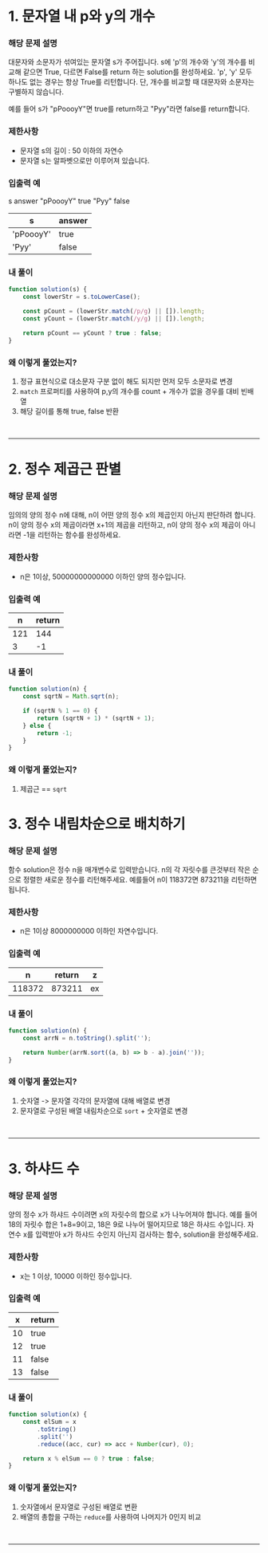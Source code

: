 # 1. 문자열 내 p와 y의 개수

### 해당 문제 설명

대문자와 소문자가 섞여있는 문자열 s가 주어집니다. s에 'p'의 개수와 'y'의 개수를 비교해 같으면 True, 다르면 False를 return 하는 solution를 완성하세요. 'p', 'y' 모두 하나도 없는 경우는 항상 True를 리턴합니다. 단, 개수를 비교할 때 대문자와 소문자는 구별하지 않습니다.

예를 들어 s가 "pPoooyY"면 true를 return하고 "Pyy"라면 false를 return합니다.

### 제한사항

- 문자열 s의 길이 : 50 이하의 자연수
- 문자열 s는 알파벳으로만 이루어져 있습니다.

### 입출력 예

s answer
"pPoooyY" true
"Pyy" false

| s         | answer |
| --------- | ------ |
| 'pPoooyY' | true   |
| 'Pyy'     | false  |

### 내 풀이

```js
function solution(s) {
	const lowerStr = s.toLowerCase();

	const pCount = (lowerStr.match(/p/g) || []).length;
	const yCount = (lowerStr.match(/y/g) || []).length;

	return pCount == yCount ? true : false;
}
```

### 왜 이렇게 풀었는지?

1. 정규 표현식으로 대소문자 구분 없이 해도 되지만 먼저 모두 소문자로 변경
2. `match` 프로퍼티를 사용하여 p,y의 개수를 count + 개수가 없을 경우를 대비 빈배열
3. 해당 길이를 통해 true, false 반환

<br>

---

# 2. 정수 제곱근 판별

### 해당 문제 설명

임의의 양의 정수 n에 대해, n이 어떤 양의 정수 x의 제곱인지 아닌지 판단하려 합니다.
n이 양의 정수 x의 제곱이라면 x+1의 제곱을 리턴하고, n이 양의 정수 x의 제곱이 아니라면 -1을 리턴하는 함수를 완성하세요.

### 제한사항

- n은 1이상, 50000000000000 이하인 양의 정수입니다.

### 입출력 예

| n   | return |
| --- | ------ |
| 121 | 144    |
| 3   | -1     |

### 내 풀이

```js
function solution(n) {
	const sqrtN = Math.sqrt(n);

	if (sqrtN % 1 == 0) {
		return (sqrtN + 1) * (sqrtN + 1);
	} else {
		return -1;
	}
}
```

### 왜 이렇게 풀었는지?

1. 제곱근 == `sqrt`

# 3. 정수 내림차순으로 배치하기

### 해당 문제 설명

함수 solution은 정수 n을 매개변수로 입력받습니다. n의 각 자릿수를 큰것부터 작은 순으로 정렬한 새로운 정수를 리턴해주세요. 예를들어 n이 118372면 873211을 리턴하면 됩니다.

### 제한사항

- n은 1이상 8000000000 이하인 자연수입니다.

### 입출력 예

| n      | return | z   |
| ------ | ------ | --- |
| 118372 | 873211 | ex  |

### 내 풀이

```js
function solution(n) {
	const arrN = n.toString().split('');

	return Number(arrN.sort((a, b) => b - a).join(''));
}
```

### 왜 이렇게 풀었는지?

1. 숫자열 -> 문자열 각각의 문자열에 대해 배열로 변경
2. 문자열로 구성된 배열 내림차순으로 `sort` + 숫자열로 변경

<br>

---

# 3. 하샤드 수

### 해당 문제 설명

양의 정수 x가 하샤드 수이려면 x의 자릿수의 합으로 x가 나누어져야 합니다. 예를 들어 18의 자릿수 합은 1+8=9이고, 18은 9로 나누어 떨어지므로 18은 하샤드 수입니다. 자연수 x를 입력받아 x가 하샤드 수인지 아닌지 검사하는 함수, solution을 완성해주세요.

### 제한사항

- x는 1 이상, 10000 이하인 정수입니다.

### 입출력 예

| x   | return |
| --- | ------ |
| 10  | true   |
| 12  | true   |
| 11  | false  |
| 13  | false  |

### 내 풀이

```js
function solution(x) {
	const elSum = x
		.toString()
		.split('')
		.reduce((acc, cur) => acc + Number(cur), 0);

	return x % elSum == 0 ? true : false;
}
```

### 왜 이렇게 풀었는지?

1. 숫자열에서 문자열로 구성된 배열로 변환
2. 배열의 총합을 구하는 `reduce`를 사용하여 나머지가 0인지 비교

<br>

---
